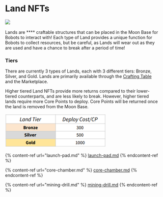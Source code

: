 # Land NFTs

![](../../.gitbook/assets/Bobots\_Lands.png)

Lands are **** craftable structures that can be placed in the Moon Base for Bobots to interact with! Each type of Land provides a unique function for Bobots to collect resources, but be careful, as Lands will wear out as they are used and have a chance to break after a period of time!&#x20;

### Tiers

There are currently 3 types of Lands, each with 3 different tiers: Bronze, Silver, and Gold. Lands are primarily available through the [Crafting Table](../../game-features/moon-base/structures/crafting-table.md) and the Marketplace.&#x20;

Higher tiered Land NFTs provide more returns compared to their lower-tiered counterparts, and are less likely to break. However, higher tiered lands require more Core Points to deploy. Core Points will be returned once the land is removed from the Moon Base.&#x20;

![](<../../.gitbook/assets/LandDeployCostTable (2).png>)

{% content-ref url="launch-pad.md" %}
[launch-pad.md](launch-pad.md)
{% endcontent-ref %}

{% content-ref url="core-chamber.md" %}
[core-chamber.md](core-chamber.md)
{% endcontent-ref %}

{% content-ref url="mining-drill.md" %}
[mining-drill.md](mining-drill.md)
{% endcontent-ref %}
